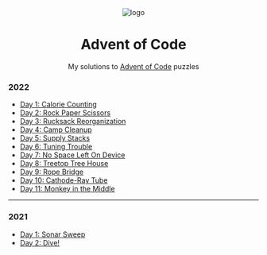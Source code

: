 <div align="center">

<img src="https://raw.githubusercontent.com/venyxD/venyxD/master/img/advent_of_code.jpg" alt="logo" height="auto" width="" />

<h1>Advent of Code</h1>

My solutions to <a href="https://adventofcode.com/">Advent of Code</a> puzzles</p>

</div>

### 2022

* [Day 1: Calorie Counting](2022/01)
* [Day 2: Rock Paper Scissors](2022/02)
* [Day 3: Rucksack Reorganization](2022/03)
* [Day 4: Camp Cleanup](2022/04)
* [Day 5: Supply Stacks](2022/05)
* [Day 6: Tuning Trouble](2022/06)
* [Day 7: No Space Left On Device](2022/07)
* [Day 8: Treetop Tree House](2022/08)
* [Day 9: Rope Bridge](2022/09)
* [Day 10: Cathode-Ray Tube](2022/10)
* [Day 11: Monkey in the Middle](2022/11)

[//]: # (* []&#40;2022/12&#41;)

[//]: # (* []&#40;2022/13&#41;)

[//]: # (* []&#40;2022/14&#41;)

[//]: # (* []&#40;2022/15&#41;)

[//]: # (* []&#40;2022/16&#41;)

[//]: # (* []&#40;2022/17&#41;)

[//]: # (* []&#40;2022/18&#41;)

[//]: # (* []&#40;2022/19&#41;)

[//]: # (* []&#40;2022/20&#41;)

[//]: # (* []&#40;2022/21&#41;)

[//]: # (* []&#40;2022/22&#41;)

[//]: # (* []&#40;2022/23&#41;)

[//]: # (* []&#40;2022/24&#41;)

[//]: # (* []&#40;2022/25&#41;)

---

### 2021

* [Day 1: Sonar Sweep](2021/01)
* [Day 2: Dive!](2021/02)

[//]: # (* [Day 3: Binary Diagnostic]&#40;2021/03&#41;)
